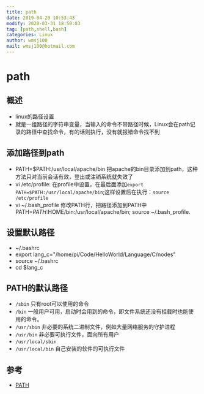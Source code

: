 ```yaml
---
title: path
date: 2019-04-20 10:53:43	
modify: 2020-03-31 18:50:03 
tag: [path,shell,bash]
categories: Linux
author: wmsj100
mail: wmsj100@hotmail.com
---
```


# path

## 概述

- linux的路径设置
- 就是一组路径的字符串变量，当输入的命令不带路径时候，Linux会在path记录的路径中查找命令，有的话则执行，没有就报错命令找不到

## 添加路径到path

- PATH=$PATH:/usr/local/apache/bin 把apache的bin目录添加到path，这种方法只对当前会话有效，登出或注销系统就失效了
- vi /etc/profile: 在profile中设置，在最后面添加`export PATH=$PATH:/usr/local/apache/bin`;这样设置后在执行：`source /etc/profile`
- vi ~/.bash_profile 修改PATH行，把路径添加到PATH中 PATH=$PATH:$HOME/bin:/usr/local/apache/bin; source ~/.bash_profile.

## 设置默认路径

- ~/.bashrc
- export lang_c="/home/pi/Code/HelloWorld/Language/C/nodes"
- source ~/.bashrc
- cd $lang_c

## PATH的默认路径

- `/sbin` 只有root可以使用的命令
- `/bin` 一般用户可用，启动时会用到的命令，即文件系统还没有挂载时也能使用的命令。
- `/usr/sbin` 非必要的系统二进制文件，例如大量网络服务的守护进程
- `/usr/bin` 非必要可执行文件，面向所有用户
- `/usr/local/sbin`
- `/usr/local/bin` 自己安装的软件的可执行文件

## 参考

- [PATH](https://www.cnblogs.com/leibg/p/4479921.html)
